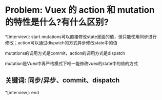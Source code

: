 # Problem: Vuex 的 action 和 mutation 的特性是什么?有什么区别?

*[interview]: start
mutations可以直接修改state里面的值，但只能使用同步进行修改；action可以通过dispatch的方式异步修改state中的值

mutations的调用方式是commit，action的调用方式是dispatch

mutation是Vuex中再严格模式下唯一能修改vuex的state中的值的方式

## 关键词: 同步/异步、commit、dispatch
*[interview]: end
